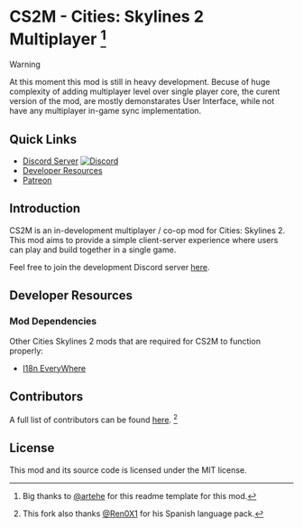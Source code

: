 # CS2M - Cities: Skylines 2 Multiplayer [^1]

> [!WARNING]
> At this moment this mod is still in heavy development. Becuse of huge complexity of adding multiplayer level over single player core, 
the curent version of the mod, are mostly demonstarates User Interface, while not have any multiplayer in-game sync implementation.

## Quick Links

- [Discord Server](https://discord.gg/RjACPhd) [![Discord](https://img.shields.io/discord/508902220943851522.svg)](https://discord.gg/RjACPhd)
- [Developer Resources](https://cs2.paradoxwikis.com/Modding)
- [Patreon](https://www.patreon.com/CSM_MultiplayerMod)

## Introduction

CS2M is an in-development multiplayer / co-op mod for Cities: Skylines 2. This mod aims to provide a simple client-server experience where users can play and build together in a single game.

Feel free to join the development Discord server [here](https://discord.gg/RjACPhd).

## Developer Resources

### Mod Dependencies

Other Cities Skylines 2 mods that are required for CS2M to function properly:

- [I18n EveryWhere](https://mods.paradoxplaza.com/mods/75426/Windows)

## Contributors
A full list of contributors can be found [here](https://github.com/CitiesSkylinesMultiplayer/CS2M/graphs/contributors). [^2]

## License

This mod and its source code is licensed under the MIT license.

[^1]: Big thanks to [@artehe](https://github.com/artehe) for this readme template for this mod.
[^2]: This fork also thanks [@Ren0X1](https://github.com/Ren0X1) for his Spanish language pack. 
